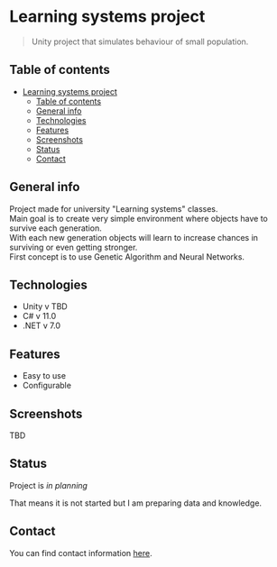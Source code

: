 # Learning systems project

> Unity project that simulates behaviour of small population.

## Table of contents

- [Learning systems project](#learning-systems-project)
  - [Table of contents](#table-of-contents)
  - [General info](#general-info)
  - [Technologies](#technologies)
  - [Features](#features)
  - [Screenshots](#screenshots)
  - [Status](#status)
  - [Contact](#contact)

## General info

Project made for university "Learning systems" classes. <br>
Main goal is to create very simple environment where objects have to survive each generation. <br>
With each new generation objects will learn to increase chances in surviving or even getting stronger. <br>
First concept is to use Genetic Algorithm and Neural Networks.

## Technologies

* Unity v TBD
* C# v 11.0
* .NET v 7.0

## Features

* Easy to use
* Configurable

## Screenshots

TBD

## Status

Project is _in planning_

That means it is not started but I am preparing data and knowledge.

## Contact

You can find contact information [here](https://jacekjen.byst.re/contact).
